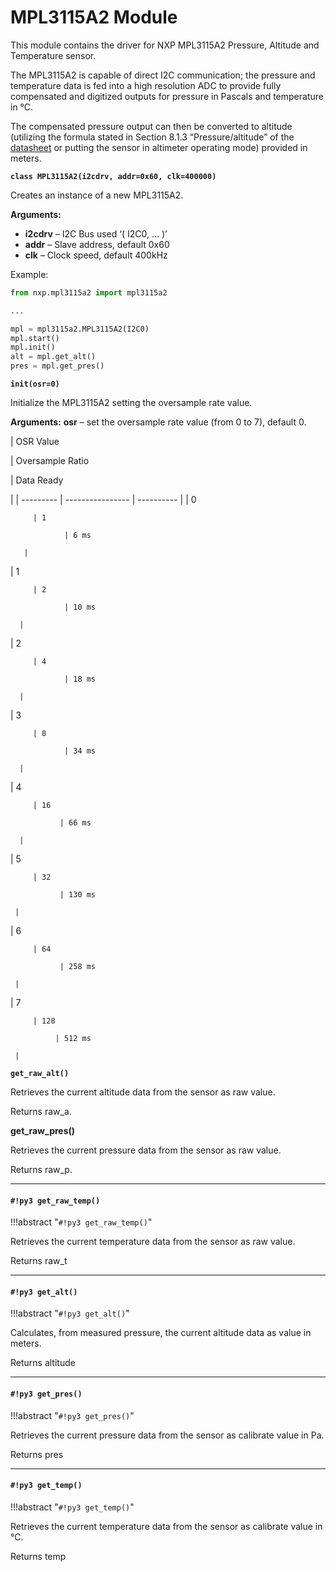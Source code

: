 # MPL3115A2 Module

This module contains the driver for NXP MPL3115A2 Pressure, Altitude and Temperature sensor.

The MPL3115A2 is capable of direct I2C communication; the pressure and temperature data is fed into a high resolution ADC to provide fully compensated and digitized outputs for pressure in Pascals and temperature in °C.

The compensated pressure output can then be converted to altitude (utilizing the formula stated in Section 8.1.3 “Pressure/altitude” of the [datasheet](http://www.nxp.com/assets/documents/data/en/data-sheets/MPL3115A2.pdf) or putting the sensor in altimeter operating mode) provided in meters.


**`class MPL3115A2(i2cdrv, addr=0x60, clk=400000)`**

Creates an instance of a new MPL3115A2.


**Arguments:**

    
-	**i2cdrv** – I2C Bus used ‘( I2C0, … )’
-	**addr** – Slave address, default 0x60
-	**clk** – Clock speed, default 400kHz


Example:

```py
from nxp.mpl3115a2 import mpl3115a2

...

mpl = mpl3115a2.MPL3115A2(I2C0)
mpl.start()
mpl.init()
alt = mpl.get_alt()
pres = mpl.get_pres()
```

**`init(osr=0)`**

Initialize the MPL3115A2 setting the oversample rate value.


**Arguments:** **osr** – set the oversample rate value (from 0 to 7), default 0.


| OSR Value

 | Oversample Ratio

 | Data Ready

 |
| --------- | ---------------- | ---------- |
| 0

         | 1

                | 6 ms

       |
| 1

         | 2

                | 10 ms

      |
| 2

         | 4

                | 18 ms

      |
| 3

         | 8

                | 34 ms

      |
| 4

         | 16

               | 66 ms

      |
| 5

         | 32

               | 130 ms

     |
| 6

         | 64

               | 258 ms

     |
| 7

         | 128

              | 512 ms

     |

**`get_raw_alt()`**

Retrieves the current altitude data from the sensor as raw value.

Returns raw_a.


**get_raw_pres()**

Retrieves the current pressure data from the sensor as raw value.

Returns raw_p.


---
#### `#!py3 get_raw_temp()`

!!!abstract "`#!py3 get_raw_temp()`"

Retrieves the current temperature data from the sensor as raw value.

Returns raw_t


---
#### `#!py3 get_alt()`

!!!abstract "`#!py3 get_alt()`"

Calculates, from measured pressure, the current altitude data as value in meters.

Returns altitude


---
#### `#!py3 get_pres()`

!!!abstract "`#!py3 get_pres()`"

Retrieves the current pressure data from the sensor as calibrate value in Pa.

Returns pres


---
#### `#!py3 get_temp()`

!!!abstract "`#!py3 get_temp()`"

Retrieves the current temperature data from the sensor as calibrate value in °C.

Returns temp
<!--stackedit_data:
eyJoaXN0b3J5IjpbNTM5OTg0ODEyXX0=
-->